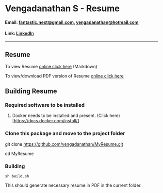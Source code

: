 # Vengadanathan S - Resume
#### Email: fantastic.next@gmail.com, vengadanathan@hotmail.com
#### Link: [LinkedIn](https://in.linkedin.com/in/vengadanathan-srinivasan-82564b33)

---
## Resume
To view Resume [online click here](Vengadanathan_Resume.md) (Markdown)

To view/download PDF version of Resume [online click here](Vengadanathan_Resume.pdf)


## Building Resume

### Required software to be installed

1. Docker needs to be installed and present. (Click here)[https://docs.docker.com/install/]

### Clone this package and move to the project folder

git clone https://github.com/vengadanathan/MyResume.git

cd MyResume

### Building

```
sh build.sh
```

This should generate necessary resume in PDF in the current folder.


